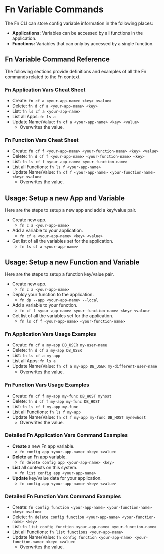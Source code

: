 # Fn Variable Commands
The Fn CLI can store config variable information in the following places:

* **Applications:** Variables can be accessed by all functions in the application.
* **Functions:** Variables that can only by accessed by a single function.


## Fn Variable Command Reference
The following sections provide definitions and examples of all the Fn commands related to the Fn context.


### Fn Application Vars Cheat Sheet
* Create: `fn cf a <your-app-name> <key> <value>`
* Delete: `fn d cf a <your-app-name> <key>`
* List: `fn ls cf a <your-app-name>`
* List all Apps: `fn ls a`
* Update Name/Value: `fn cf a <your-app-name> <key> <value>`
    * Overwrites the value.


### Fn Function Vars Cheat Sheet
* Create: `fn cf f <your-app-name> <your-function-name> <key> <value>`
* Delete: `fn d cf f <your-app-name> <your-function-name> <key>`
* List: `fn ls cf f <your-app-name> <your-function-name>`
* List all Functions: `fn ls f <your-app-name>`
* Update Name/Value: `fn cf f <your-app-name> <your-function-name> <key> <value>`
    * Overwrites the value.


## Usage: Setup a new App and Variable
Here are the steps to setup a new app and add a key/value pair.
* Create new app.
    * `fn c a <your-app-name>`
* Add a variable to your application.
    * `fn cf a <your-app-name> <key> <value>`
* Get list of all the variables set for the application.
    * `fn ls cf a <your-app-name>`


## Usage: Setup a new Function and Variable
Here are the steps to setup a function key/value pair.
* Create new app.
    * `fn c a <your-app-name>`
* Deploy your function to the application.
    * `fn dp --app <your-app-name> --local`
* Add a variable to your function.
    * `fn cf f <your-app-name> <your-function-name> <key> <value>`
* Get list of all the variables set for the application.
    * `fn ls cf f <your-app-name> <your-function-name>`


### Fn Application Vars Usage Examples
* Create: `fn cf a my-app DB_USER my-user-name`
* Delete: `fn d cf a my-app DB_USER`
* List: `fn ls cf a my-app`
* List all Apps: `fn ls a`
* Update Name/Value: `fn cf a my-app DB_USER my-different-user-name`
    * Overwrites the value.


### Fn Function Vars Usage Examples
* Create: `fn cf f my-app my-func DB_HOST myhost`
* Delete: `fn d cf f my-app my-func DB_HOST`
* List: `fn ls cf f my-app my-func`
* List all Functions: `fn ls f my-app`
* Update Name/Value: `fn cf f my-app my-func DB_HOST mynewhost`
    * Overwrites the value.


### Detailed Fn Application Vars Command Examples
* **Create** a new Fn app variable.
    * `fn config app <your-app-name> <key> <value>`
* **Delete** an Fn app variable.
    * `fn delete config app <your-app-name> <key>`
* **List** all contexts on this system.
    * `fn list config app <your-app-name>`
* **Update** key/value data for your application.
    * `fn config app <your-app-name> <key> <value>`


### Detailed Fn Function Vars Command Examples
* Create: `fn config function <your-app-name> <your-function-name> <key> <value>`
* Delete: `fn delete config function <your-app-name> <your-function-name> <key>`
* List: `fn list config function <your-app-name> <your-function-name>`
* List all Functions: `fn list functions <your-app-name>`
* Update Name/Value: `fn config function <your-app-name> <your-function-name> <key> <value>`
    * Overwrites the value.
